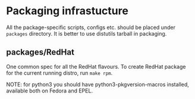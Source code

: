 Packaging infrastucture
=======================

All the package-specific scripts, configs etc. should be placed
under `packages` directory. It is better to use distutils
tarball in packaging.

packages/RedHat
---------------

One common spec for all the RedHat flavours. To create RedHat
package for the current running distro, run `make rpm`.

NOTE: for python3 you should have python3-pkgversion-macros installed,
available both on Fedora and EPEL.
